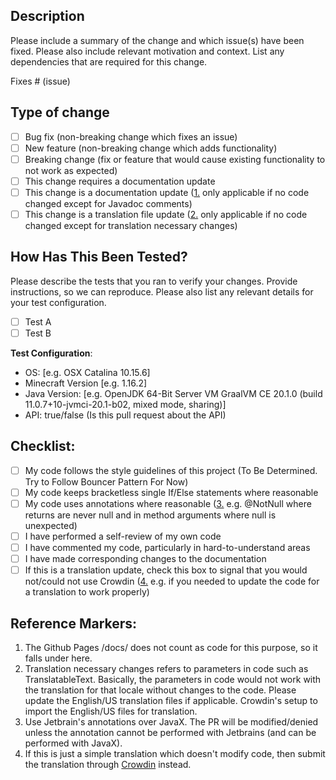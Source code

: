 ## Description

Please include a summary of the change and which issue(s) have been fixed. Please also include relevant motivation and context. List any dependencies that are required for this change.

Fixes # (issue)

## Type of change

- [ ] Bug fix (non-breaking change which fixes an issue)
- [ ] New feature (non-breaking change which adds functionality)
- [ ] Breaking change (fix or feature that would cause existing functionality to not work as expected)
- [ ] This change requires a documentation update
- [ ] This change is a documentation update ([1.](#reference-markers) only applicable if no code changed except for Javadoc comments)
- [ ] This change is a translation file update ([2.](#reference-markers) only applicable if no code changed except for translation necessary changes)

## How Has This Been Tested?

Please describe the tests that you ran to verify your changes. Provide instructions, so we can reproduce. Please also list any relevant details for your test configuration.

- [ ] Test A
- [ ] Test B

**Test Configuration**:
- OS: [e.g. OSX Catalina 10.15.6]
- Minecraft Version [e.g. 1.16.2]
- Java Version: [e.g. OpenJDK 64-Bit Server VM GraalVM CE 20.1.0 (build 11.0.7+10-jvmci-20.1-b02, mixed mode, sharing)]
- API: true/false (Is this pull request about the API)

## Checklist:

- [ ] My code follows the style guidelines of this project (To Be Determined. Try to Follow Bouncer Pattern For Now)
- [ ] My code keeps bracketless single If/Else statements where reasonable
- [ ] My code uses annotations where reasonable ([3.](#reference-markers) e.g. @NotNull where returns are never null and in method arguments where null is unexpected)
- [ ] I have performed a self-review of my own code
- [ ] I have commented my code, particularly in hard-to-understand areas
- [ ] I have made corresponding changes to the documentation
- [ ] If this is a translation update, check this box to signal that you would not/could not use Crowdin ([4.](#reference-markers) e.g. if you needed to update the code for a translation to work properly)

## Reference Markers:

1. The Github Pages /docs/ does not count as code for this purpose, so it falls under here.
2. Translation necessary changes refers to parameters in code such as TranslatableText.
Basically, the parameters in code would not work with the translation for that locale without changes to the code.
Please update the English/US translation files if applicable. Crowdin's setup to import the English/US files for translation.
3. Use Jetbrain's annotations over JavaX. The PR will be modified/denied unless the annotation cannot be performed with Jetbrains (and can be performed with JavaX).
4. If this is just a simple translation which doesn't modify code, then submit the translation through [Crowdin][crowdin-link] instead.

[crowdin-link]: <https://crwd.in/randomtech> "Crowdin Link"